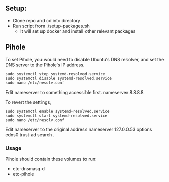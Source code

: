 ## Setup:
- Clone repo and cd into directory
- Run script from ./setup-packages.sh 
	- It will set up docker and install other relevant packages

## Pihole

To set Pihole, you would need to disable Ubuntu's DNS resolver, and set the DNS server to the Pihole's IP address.

```
sudo systemctl stop systemd-resolved.service
sudo systemctl disable systemd-resolved.service
sudo nano /etc/resolv.conf
```

Edit nameserver to something accessible first.
nameserver 8.8.8.8

To revert the settings,
```
sudo systemctl enable systemd-resolved.service
sudo systemctl start systemd-resolved.service
sudo nano /etc/resolv.conf
```

Edit nameserver to the original address
nameserver 127.0.0.53
options edns0 trust-ad
search .


### Usage
Pihole should contain these volumes to run:
- etc-dnsmasq.d
- etc-pihole

